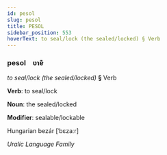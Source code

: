 ```yaml
---
id: pesol
slug: pesol
title: PESOL
sidebar_position: 553
hoverText: to seal/lock (the sealed/locked) § Verb
---
```


### pesol&emsp;<span kind="abugida">ʋɿɐ͊</span>

*to seal/lock (the sealed/locked)* **§** Verb

**Verb**: to seal/lock

**Noun**: the sealed/locked

**Modifier**: sealable/lockable

Hungarian bezár [ˈbɛzaːr]

*Uralic Language Family*